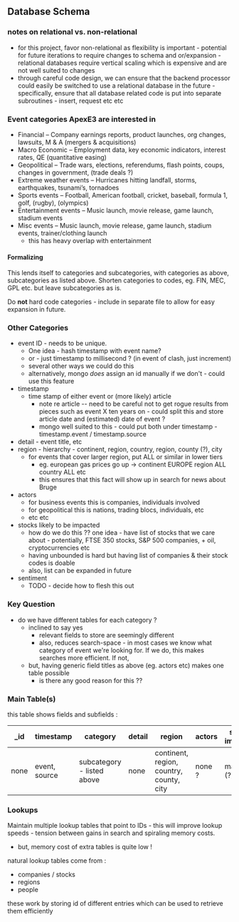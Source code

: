 ## Database Schema

### notes on relational vs. non-relational
- for this project, favor non-relational as flexibility is important - potential
  for future iterations to require changes to schema and or/expansion - relational
  databases require vertical scaling which is expensive and are not well suited
  to changes
- through careful code design, we can ensure that the backend processor could
  easily be switched to use a relational database in the future - specifically,
  ensure that all database related code is put into separate subroutines - insert,
  request etc etc

### Event categories ApexE3 are interested in
- Financial – Company earnings reports, product launches, org changes, lawsuits,
  M & A (mergers & acquisitions)
- Macro Economic – Employment data, key economic indicators, interest rates, QE
  (quantitative easing)
- Geopolitical – Trade wars, elections, referendums, flash points, coups,
  changes in government, (trade deals ?)
- Extreme weather events – Hurricanes hitting landfall, storms, earthquakes,
  tsunami’s, tornadoes
- Sports events – Football, American football, cricket, baseball, formula 1, golf, (rugby),
  (olympics)
- Entertainment events – Music launch, movie release, game launch, stadium events
- Misc events – Music launch, movie release, game launch, stadium events, trainer/clothing launch
    - this has heavy overlap with entertainment

#### Formalizing
This lends itself to categories and subcategories, with categories as above, subcategories
  as listed above. Shorten categories to codes, eg. FIN, MEC, GPL etc. but leave
  subcategories as is.

Do **not** hard code categories - include in separate file to allow for easy
  expansion in future.

### Other Categories
- event ID - needs to be unique.
  - One idea - hash timestamp with event name?
  - or - just timestamp to millisecond ? (in event of clash, just increment)
  - several other ways we could do this
  - alternatively, mongo *does* assign an id manually if we don't - could use
    this feature
- timestamp
  - time stamp of either event or (more likely) article
    - note re article -- need to be careful not to get rogue results from pieces
      such as event X ten years on - could split this and store article date and
      (estimated) date of event ?
    - mongo well suited to this - could put both under timestamp - timestamp.event
      / timestamp.source
- detail - event title, etc
- region - hierarchy - continent, region, country, region, county (?), city
  - for events that cover larger region, put ALL or similar in lower tiers
    - eg. european gas prices go up -> continent EUROPE region ALL country ALL etc
    - this ensures that this fact will show up in search for news about Bruge
- actors  
  - for business events this is companies, individuals involved
  - for geopolitical this is nations, trading blocs, individuals, etc
  - etc etc
- stocks likely to be impacted
  - how do we do this ?? one idea - have list of stocks that we care about -
    potentially, FTSE 350 stocks, S&P 500 companies, + oil, cryptocurrencies etc
  - having unbounded is hard but having list of companies & their stock codes
    is doable
  - also, list can be expanded in future
- sentiment
  - TODO - decide how to flesh this out

### Key Question
- do we have different tables for each category ?
  - inclined to say yes
    - relevant fields to store are seemingly different
    - also, reduces search-space - in most cases we know what category of event
      we're looking for. If we do, this makes searches more efficient. If not,  
  - but, having generic field titles as above (eg. actors etc) makes one table
    possible
    - is there any good reason for this ??

### Main Table(s)

this table shows fields and subfields :

| _id | timestamp | category | detail | region | actors | stocks impacted |
| --- | --------- | -------- | ------ | ------ | ------ | --------------- |
| none | event, source | subcategory - listed above | none | continent, region, country, county, city | none ? | market (?) |

### Lookups
Maintain multiple lookup tables that point to IDs - this will improve lookup
  speeds - tension between gains in search and spiraling memory costs.
  - but, memory cost of extra tables is quite low !

natural lookup tables come from :
  - companies / stocks
  - regions
  - people

these work by storing id of different entries which can be used to retrieve them
  efficiently
